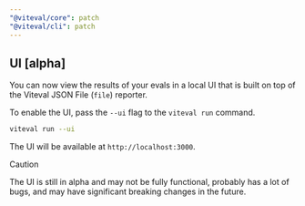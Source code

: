 ```yaml
---
"@viteval/core": patch
"@viteval/cli": patch
---
```


## UI [alpha]

You can now view the results of your evals in a local UI that is built on top of the Viteval JSON File (`file`) reporter.

To enable the UI, pass the `--ui` flag to the `viteval run` command.

```sh
viteval run --ui
```

The UI will be available at `http://localhost:3000`.

> [!CAUTION]
> The UI is still in alpha and may not be fully functional, probably has a lot of bugs, and may have significant breaking changes in the future.